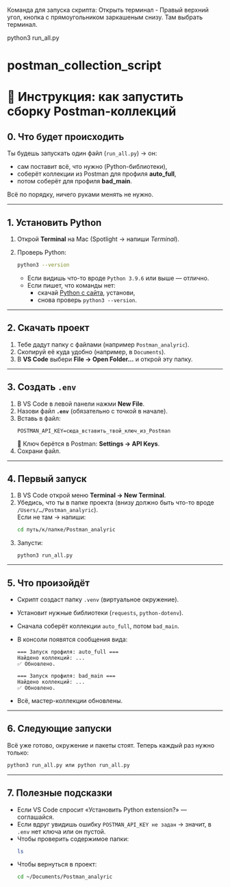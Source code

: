 Команда для запуска скрипта:
Открыть терминал - Правый верхний угол, кнопка с прямоугольником заркашеным снизу. Там выбрать терминал.

python3 run_all.py

# postman_collection_script

# 🚀 Инструкция: как запустить сборку Postman-коллекций

## 0. Что будет происходить

Ты будешь запускать один файл (`run_all.py`) → он:

- сам поставит всё, что нужно (Python-библиотеки),
- соберёт коллекции из Postman для профиля **auto_full**,
- потом соберёт для профиля **bad_main**.

Всё по порядку, ничего руками менять не нужно.

---

## 1. Установить Python

1. Открой **Terminal** на Mac (Spotlight → напиши _Terminal_).
2. Проверь Python:
   ```bash
   python3 --version
   ```

   - Если видишь что-то вроде `Python 3.9.6` или выше — отлично.
   - Если пишет, что команды нет:
     - скачай [Python с сайта](https://www.python.org/downloads/macos/), установи,
     - снова проверь `python3 --version`.

---

## 2. Скачать проект

1. Тебе дадут папку с файлами (например `Postman_analyric`).
2. Скопируй её куда удобно (например, в `Documents`).
3. В **VS Code** выбери **File → Open Folder…** и открой эту папку.

---

## 3. Создать `.env`

1. В VS Code в левой панели нажми **New File**.
2. Назови файл **`.env`** (обязательно с точкой в начале).
3. Вставь в файл:
   ```dotenv
   POSTMAN_API_KEY=сюда_вставить_твой_ключ_из_Postman
   ```
   🔑 Ключ берётся в Postman: **Settings → API Keys**.
4. Сохрани файл.

---

## 4. Первый запуск

1. В VS Code открой меню **Terminal → New Terminal**.
2. Убедись, что ты в папке проекта (внизу должно быть что-то вроде `/Users/…/Postman_analyric`).  
   Если не там → напиши:
   ```bash
   cd путь/к/папке/Postman_analyric
   ```
3. Запусти:
   ```
   python3 run_all.py
   ```

---

## 5. Что произойдёт

- Скрипт создаст папку `.venv` (виртуальное окружение).
- Установит нужные библиотеки (`requests`, `python-dotenv`).
- Сначала соберёт коллекции `auto_full`, потом `bad_main`.
- В консоли появятся сообщения вида:

  ```
  === Запуск профиля: auto_full ===
  Найдено коллекций: ...
  ✅ Обновлено.

  === Запуск профиля: bad_main ===
  Найдено коллекций: ...
  ✅ Обновлено.
  ```

- Всё, мастер-коллекции обновлены.

---

## 6. Следующие запуски

Всё уже готово, окружение и пакеты стоят. Теперь каждый раз нужно только:

```bash
python3 run_all.py или python run_all.py
```

---

## 7. Полезные подсказки

- Если VS Code спросит «Установить Python extension?» — соглашайся.
- Если вдруг увидишь ошибку `POSTMAN_API_KEY не задан` → значит, в `.env` нет ключа или он пустой.
- Чтобы проверить содержимое папки:
  ```bash
  ls
  ```
- Чтобы вернуться в проект:
  ```bash
  cd ~/Documents/Postman_analyric
  ```
